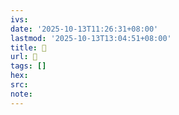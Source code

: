 ```yaml
---
ivs:
date: '2025-10-13T11:26:31+08:00'
lastmod: '2025-10-13T13:04:51+08:00'
title: 󰑎
url: 󰑎
tags: []
hex: 
src:
note:
---
```

